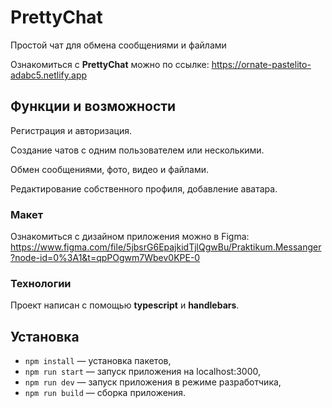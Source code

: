 # PrettyChat

Простой чат для обмена сообщениями и файлами

Ознакомиться с __PrettyChat__  можно по ссылке:
https://ornate-pastelito-adabc5.netlify.app

## Функции и возможности

Регистрация и авторизация.

Создание чатов с одним пользователем или несколькими.

Обмен сообщениями, фото, видео и файлами.

Редактирование собственного профиля, добавление аватара.

### Макет

Ознакомиться с дизайном приложения можно в Figma: 
https://www.figma.com/file/5jbsrG6EpajkidTjlQgwBu/Praktikum.Messanger?node-id=0%3A1&t=qpPOgwm7Wbev0KPE-0

### Технологии

Проект написан с помощью __typescript__ и __handlebars__.

## Установка

- `npm install`   — установка пакетов,
- `npm run start`     — запуск приложения на localhost:3000,
- `npm run dev`   — запуск приложения в режиме разработчика,
- `npm run build` — сборка приложения.
